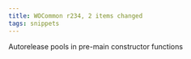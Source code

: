 ```yaml
---
title: WOCommon r234, 2 items changed
tags: snippets
---
```


Autorelease pools in pre-main constructor functions
